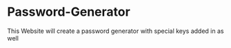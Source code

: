 # Password-Generator
This Website will create a password generator with special keys added in as well
